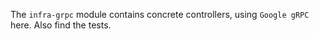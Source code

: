The `infra-grpc` module contains concrete controllers, using `Google gRPC` here.
Also find the tests.
